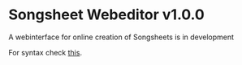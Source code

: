 # Songsheet Webeditor v1.0.0

A webinterface for online creation of Songsheets is in development

For syntax check [this](https://github.com/jannessm/songsheet).
